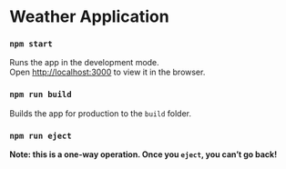 # Weather Application

### `npm start`

Runs the app in the development mode.<br />
Open [http://localhost:3000](http://localhost:3000) to view it in the browser.

### `npm run build`

Builds the app for production to the `build` folder.<br />

### `npm run eject`

**Note: this is a one-way operation. Once you `eject`, you can’t go back!**
